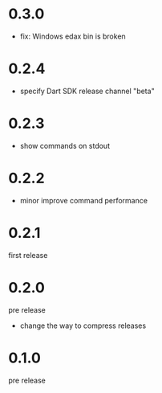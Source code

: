 # 0.3.0
- fix: Windows edax bin is broken

# 0.2.4
- specify Dart SDK release channel "beta"

# 0.2.3
- show commands on stdout

# 0.2.2
- minor improve command performance

# 0.2.1
first release

# 0.2.0
pre release

- change the way to compress releases

# 0.1.0
pre release
